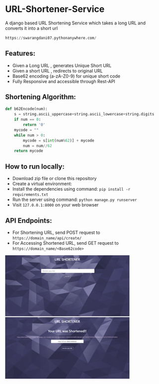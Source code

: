 # URL-Shortener-Service
A django based URL Shortening Service which takes a long URL and converts it into a short url
```python
https://swarangdani07.pythonanywhere.com/
```

## Features:

*   Given a Long URL , generates Unique Short URL
*   Given a short URL , redirects to original URL
*   Base62 encoding  (a-zA-Z0-9)  for unique short code
*   Fully Responsive and accessible through Rest-API

## Shortening Algorithm:

```python
def b62Encode(num):
    s = string.ascii_uppercase+string.ascii_lowercase+string.digits
    if num == 0:
        return '0'
    mycode = ""
    while num > 0:
        mycode = s[int(num%62)] + mycode
        num = num//62
    return mycode
```

## How to run locally:

*   Download zip file or clone this repository
*   Create a virtual environment:
*   Install the dependencies using command:  `pip install -r requirements.txt`
*   Run the server using command:  `python manage.py runserver`
*   Visit `127.0.0.1:8000` on your web browser

## API Endpoints:

*   For Shortening URL, send POST request to `https://domain_name/api/create/`
*   For Accessing Shortened URL, send GET request to `https://domain_name/<Base62code>`





<img src="URLShortenApp/static/URLShortenApp/images/hm-page.png" width="400">      <img src="URLShortenApp/static/URLShortenApp/images/success-page.png" width="400">






